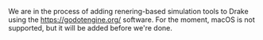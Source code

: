 We are in the process of adding renering-based simulation tools to Drake using
the https://godotengine.org/ software.  For the moment, macOS is not supported,
but it will be added before we're done.
